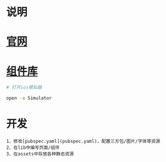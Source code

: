 # 说明

# [官网](https://flutter.cn/)

# [组件库](https://pub.dev/)

```bash
# 打开ios模拟器

open -a Simulator
```

# 开发

```text
1、修改[pubspec.yaml](pubspec.yaml)，配置三方包/图片/字体等资源
2、在lib中编写页面/组件
3、在assets中存放各种静态资源
```
